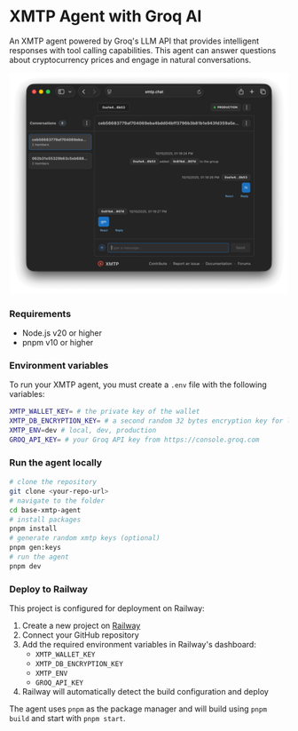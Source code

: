 # XMTP Agent with Groq AI

An XMTP agent powered by Groq's LLM API that provides intelligent responses with tool calling capabilities. This agent can answer questions about cryptocurrency prices and engage in natural conversations.

![](./screenshot.png)

### Requirements

- Node.js v20 or higher
- pnpm v10 or higher

### Environment variables

To run your XMTP agent, you must create a `.env` file with the following variables:

```bash
XMTP_WALLET_KEY= # the private key of the wallet
XMTP_DB_ENCRYPTION_KEY= # a second random 32 bytes encryption key for local db encryption
XMTP_ENV=dev # local, dev, production
GROQ_API_KEY= # your Groq API key from https://console.groq.com
```

### Run the agent locally

```bash
# clone the repository
git clone <your-repo-url>
# navigate to the folder
cd base-xmtp-agent
# install packages
pnpm install
# generate random xmtp keys (optional)
pnpm gen:keys
# run the agent
pnpm dev
```

### Deploy to Railway

This project is configured for deployment on Railway:

1. Create a new project on [Railway](https://railway.app)
2. Connect your GitHub repository
3. Add the required environment variables in Railway's dashboard:
   - `XMTP_WALLET_KEY`
   - `XMTP_DB_ENCRYPTION_KEY`
   - `XMTP_ENV`
   - `GROQ_API_KEY`
4. Railway will automatically detect the build configuration and deploy

The agent uses `pnpm` as the package manager and will build using `pnpm build` and start with `pnpm start`.
